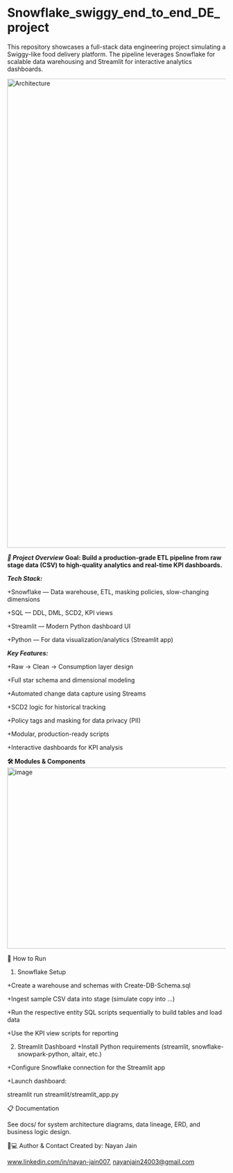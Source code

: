 # Snowflake_swiggy_end_to_end_DE_project
This repository showcases a full-stack data engineering project simulating a Swiggy-like food delivery platform. The pipeline leverages Snowflake for scalable data warehousing and Streamlit for interactive analytics dashboards.

<img width="1920" height="1080" alt="Architecture" src="https://github.com/user-attachments/assets/9c399f39-4496-45c0-9d0b-691f33ca2a41" />


***🚀 Project Overview***
**Goal: Build a production-grade ETL pipeline from raw stage data (CSV) to high-quality analytics and real-time KPI dashboards.**

***Tech Stack:***

+Snowflake — Data warehouse, ETL, masking policies, slow-changing dimensions

+SQL — DDL, DML, SCD2, KPI views

+Streamlit — Modern Python dashboard UI

+Python — For data visualization/analytics (Streamlit app)

***Key Features:***

+Raw → Clean → Consumption layer design

+Full star schema and dimensional modeling

+Automated change data capture using Streams

+SCD2 logic for historical tracking

+Policy tags and masking for data privacy (PII)

+Modular, production-ready scripts

+Interactive dashboards for KPI analysis


**🛠️ Modules & Components**
<img width="921" height="417" alt="image" src="https://github.com/user-attachments/assets/ba59b65e-c464-41fe-a058-748c4b6c564f" />

🚦 How to Run
1. Snowflake Setup

+Create a warehouse and schemas with Create-DB-Schema.sql

+Ingest sample CSV data into stage (simulate copy into ...)

+Run the respective entity SQL scripts sequentially to build tables and load data

+Use the KPI view scripts for reporting

2. Streamlit Dashboard
+Install Python requirements (streamlit, snowflake-snowpark-python, altair, etc.)

+Configure Snowflake connection for the Streamlit app

+Launch dashboard:

streamlit run streamlit/streamlit_app.py

📋 Documentation

See docs/ for system architecture diagrams, data lineage, ERD, and business logic design.

👨💻 Author & Contact
 Created by: Nayan Jain

www.linkedin.com/in/nayan-jain007, nayanjain24003@gmail.com

